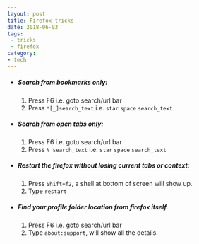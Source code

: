 ```yaml
---
layout: post
title: Firefox tricks
date: 2018-06-03
tags:
 - tricks
 - firefox
category:
- tech
---
```


* ##### Search from bookmarks only:
	1. Press F6 i.e. goto search/url bar
	2. Press `*[_]search_text` i.e. `star` `space` `search_text`

* ##### Search from open tabs only:
	1. Press F6 i.e. goto search/url bar
	2. Press `% search_text` i.e. `star` `space` `search_text`

* ##### Restart the firefox without losing current tabs or context:
	1. Press `Shift+f2`, a shell at bottom of screen will show up.
	3. Type `restart`

* ##### Find your profile folder location from firefox itself.
	1. Press F6 i.e. goto search/url bar
	2. Type `about:support`, will show all the details.
	
